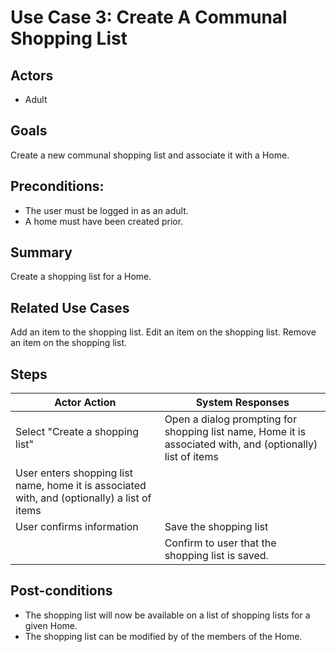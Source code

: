 # Use Case 3: Create A Communal Shopping List

## Actors
* Adult

## Goals
Create a new communal shopping list and associate it with a Home.

## Preconditions:
* The user must be logged in as an adult.
* A home must have been created prior.

## Summary
Create a shopping list for a Home.

## Related Use Cases
Add an item to the shopping list.
Edit an item on the shopping list.
Remove an item on the shopping list.

## Steps
| Actor Action | System Responses |
| --- | --- |
| Select "Create a shopping list" | Open a dialog prompting for shopping list name, Home it is associated with, and (optionally) list of items |
| User enters shopping list name, home it is associated with, and (optionally) a list of items |  |
| User confirms information | Save the shopping list |
| | Confirm to user that the shopping list is saved. |

## Post-conditions
* The shopping list will now be available on a list of shopping lists for a given Home.
* The shopping list can be modified by of the members of the Home.
